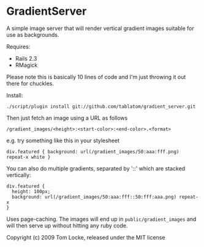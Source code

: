 GradientServer
==============

A simple image server that will render vertical gradient images suitable for use as backgrounds.

Requires:

 - Rails 2.3
 - RMagick
 
Please note this is basically 10 lines of code and I'm just throwing it out there for chuckles.
 
Install:

    ./script/plugin install git://github.com/tablatom/gradient_server.git

Then just fetch an image using a URL as follows

    /gradient_images/<height>:<start-color>:<end-color>.<format>

e.g. try something like this in your stylesheet

    div.featured { background: url(/gradient_images/50:aaa:fff.png) repeat-x white }

You can also do multiple gradients, separated by '::' which are stacked vertically:

    div.featured { 
      height: 100px;
      background: url(/gradient_images/50:aaa:fff::50:fff:aaa.png) repeat-x 
    }
    
Uses page-caching. The images will end up in `public/gradient_images` and will then serve up
without hitting any ruby code.
    
Copyright (c) 2009 Tom Locke, released under the MIT license
